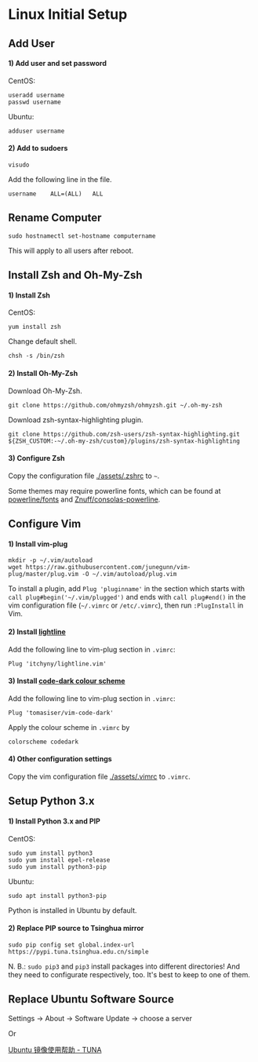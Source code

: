 # Linux Initial Setup

## Add User


#### 1) Add user and set password

CentOS:
```
useradd username
passwd username
```

Ubuntu:
```
adduser username
```

#### 2) Add to sudoers

```
visudo
```

Add the following line in the file.
```
username    ALL=(ALL)   ALL
```


## Rename Computer

```
sudo hostnamectl set-hostname computername
```
This will apply to all users after reboot.

## Install Zsh and Oh-My-Zsh

#### 1) Install Zsh

CentOS:
```
yum install zsh
```

Change default shell.
```
chsh -s /bin/zsh
```

#### 2) Install Oh-My-Zsh

Download Oh-My-Zsh.
```
git clone https://github.com/ohmyzsh/ohmyzsh.git ~/.oh-my-zsh
```

Download zsh-syntax-highlighting plugin.
```
git clone https://github.com/zsh-users/zsh-syntax-highlighting.git ${ZSH_CUSTOM:-~/.oh-my-zsh/custom}/plugins/zsh-syntax-highlighting
```

#### 3) Configure Zsh

Copy the configuration file [./assets/.zshrc](/linux/assets/.zshrc) to `~`.

Some themes may require powerline fonts, which can be found at [powerline/fonts](https://github.com/powerline/fonts) and [Znuff/consolas-powerline](https://github.com/Znuff/consolas-powerline).


## Configure Vim

#### 1) Install vim-plug

```
mkdir -p ~/.vim/autoload
wget https://raw.githubusercontent.com/junegunn/vim-plug/master/plug.vim -O ~/.vim/autoload/plug.vim
```

To install a plugin, add `Plug 'pluginname'` in the section which starts with `call plug#begin('~/.vim/plugged')` and ends with `call plug#end()` in the vim configuration file (`~/.vimrc` or `/etc/.vimrc`), then run `:PlugInstall` in Vim.

#### 2) Install [lightline](https://github.com/itchyny/lightline.vim)

Add the following line to vim-plug section in `.vimrc`:
```
Plug 'itchyny/lightline.vim'
```

#### 3) Install [code-dark colour scheme](https://github.com/tomasiser/vim-code-dark)

Add the following line to vim-plug section in `.vimrc`:
```
Plug 'tomasiser/vim-code-dark'
```

Apply the colour scheme in `.vimrc` by
```
colorscheme codedark
```

#### 4) Other configuration settings

Copy the vim configuration file [./assets/.vimrc](/linux/assets/.vimrc) to `.vimrc`.

## Setup Python 3.x

#### 1) Install Python 3.x and PIP

CentOS:
```
sudo yum install python3
sudo yum install epel-release
sudo yum install python3-pip
```

Ubuntu:
```
sudo apt install python3-pip
```

Python is installed in Ubuntu by default.

#### 2) Replace PIP source to Tsinghua mirror

```
sudo pip config set global.index-url https://pypi.tuna.tsinghua.edu.cn/simple
```

N. B.: `sudo pip3` and `pip3` install packages into different directories! And they need to configurate respectively, too. It's best to keep to one of them.


## Replace Ubuntu Software Source

Settings -> About -> Software Update -> choose a server

Or

[Ubuntu 镜像使用帮助 - TUNA](https://mirror.tuna.tsinghua.edu.cn/help/ubuntu/)
